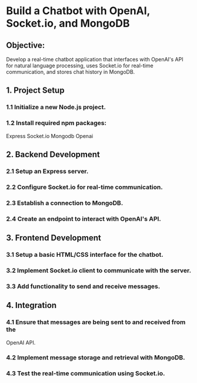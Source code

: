 # Build a Chatbot with OpenAI, Socket.io, and MongoDB
## Objective:
Develop a real-time chatbot application that interfaces with OpenAI's API for
natural language processing, uses Socket.io for real-time communication,
and stores chat history in MongoDB.
## 1. Project Setup
### 1.1 Initialize a new Node.js project.
### 1.2 Install required npm packages:
Express
Socket.io
Mongodb
Openai

## 2. Backend Development
### 2.1 Setup an Express server.
### 2.2 Configure Socket.io for real-time communication.
### 2.3 Establish a connection to MongoDB.
### 2.4 Create an endpoint to interact with OpenAI's API.
## 3. Frontend Development
### 3.1 Setup a basic HTML/CSS interface for the chatbot.
### 3.2 Implement Socket.io client to communicate with the server.
### 3.3 Add functionality to send and receive messages.

## 4. Integration
### 4.1 Ensure that messages are being sent to and received from the
OpenAI API.
### 4.2 Implement message storage and retrieval with MongoDB.
### 4.3 Test the real-time communication using Socket.io.   
